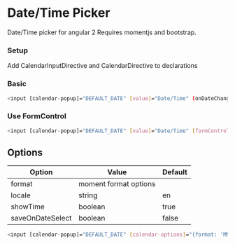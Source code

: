# Date/Time Picker
Date/Time picker for angular 2
Requires momentjs and bootstrap.
### Setup
Add CalendarInputDirective and CalendarDirective to declarations
### Basic
```sh
<input [calendar-popup]="DEFAULT_DATE" [value]="Date/Time" (onDateChange)="changeDate($event)"/>
```
### Use FormControl
```sh
<input [calendar-popup]="DEFAULT_DATE" [value]="Date/Time" [formControl]="" ngDefaultControl/>
```
## Options
| Option | Value | Default |
| ------ | ----- | ------ |
| format | moment format options | |
| locale | string | en |
| showTime | boolean | true |
| saveOnDateSelect | boolean | false |
```sh
<input [calendar-popup]="DEFAULT_DATE" [calendar-options]="{format: 'MM/DD/YYYY HH:mm'}"/>
```
